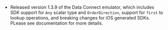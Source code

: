 - Released version 1.3.9 of the Data Connect emulator, which includes SDK support for `Any` scalar type and `OrderDirection`, support for `first` to lookup operations, and breaking changes for iOS generated SDKs. PLease see documentation for more details.
